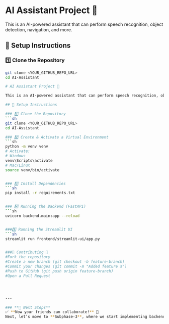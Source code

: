 # AI Assistant Project 🚀

This is an AI-powered assistant that can perform speech recognition, object detection, navigation, and more.

## 📌 Setup Instructions

### 1️⃣ Clone the Repository
```sh
git clone <YOUR_GITHUB_REPO_URL>
cd AI-Assistant

# AI Assistant Project 🚀

This is an AI-powered assistant that can perform speech recognition, object detection, navigation, and more.

## 📌 Setup Instructions

### 1️⃣ Clone the Repository
```sh
git clone <YOUR_GITHUB_REPO_URL>
cd AI-Assistant

### 2️⃣ Create & Activate a Virtual Environment
```sh
python -m venv venv
# Activate:
# Windows
venv\Scripts\activate
# Mac/Linux
source venv/bin/activate


### 3️⃣ Install Dependencies
```sh
pip install -r requirements.txt


### 4️⃣ Running the Backend (FastAPI)
```sh
uvicorn backend.main:app --reload


###5️⃣ Running the Streamlit UI
```sh
streamlit run frontend/streamlit-ui/app.py


###📌 Contributing 🤝
#Fork the repository
#Create a new branch (git checkout -b feature-branch)
#Commit your changes (git commit -m "Added feature X")
#Push to GitHub (git push origin feature-branch)
#Open a Pull Request




---

### **🎯 Next Steps**
✅ **Now your friends can collaborate!** 🚀  
Next, let’s move to **Subphase-3**, where we start implementing backend APIs and AI logic.
